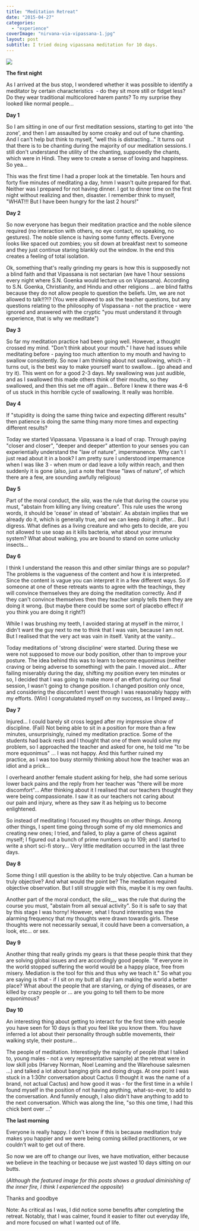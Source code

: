 ```yaml
---
title: "Meditation Retreat"
date: "2015-04-27"
categories: 
  - "experience"
coverImage: "nirvana-via-vipassana-1.jpg"
layout: post
subtitle: I tried doing vipassana meditation for 10 days.
---
```


![]({{site.baseurl}}/assets/meditation-retreat/{{page.coverImage}})

**The first night**

As I arrived at the bus stop, I wondered whether it was possible to identify a meditator by certain characteristics  - do they sit more still or fidget less? Do they wear traditional multicolored harem pants? To my surprise they looked like normal people...

**Day 1**

So I am sitting in one of our first meditation sessions, starting to get into 'the zone', and then I am assaulted by some croaky and out of tune chanting. And I can't help but think to myself, "well this is distracting..." It turns out that there is to be chanting during the majority of our meditation sessions. I still don't understand the utility of the chanting, supposedly the chants, which were in Hindi. They were to create a sense of loving and happiness. So yea...

This was the first time I had a proper look at the timetable. Ten hours and forty five minutes of meditating a day, hmm I wasn't quite prepared for that. Neither was I prepared for not having dinner. I got to dinner time on the first night without realizing and then, disaster. I remember think to myself, "WHAT!!! But I have been hungry for the last 2 hours!"

**Day 2**

So now everyone has begun their meditation practice and the noble silence required (no interaction with others, no eye contact, no speaking, no gestures). The noble silence is having some funny effects. Everyone looks like spaced out zombies; you sit down at breakfast next to someone and they just continue staring blankly out the window. In the end this creates a feeling of total isolation.

Ok, something that's really grinding my gears is how this is supposedly not a blind faith and that Vipassana is not sectarian (we have 1 hour sessions every night where S.N. Goenka would lecture us on Vipassana). According to S.N. Goenka, Christianity, and Hindu and other religions ... are blind faiths because they do not allow people to question the beliefs. Um, we are not allowed to talk!!?!? (You were allowed to ask the teacher questions, but any questions relating to the philosophy of Vispassana - not the practice - were ignored and answered with the cryptic "you must understand it through experience, that is why we meditate")

**Day 3**

So far my meditation practice had been going well. However, a thought crossed my mind. "Don't think about your mouth." I have had issues while meditating before - paying too much attention to my mouth and having to swallow consistently. So now I am thinking about not swallowing, which - it turns out, is the best way to make yourself want to swallow... (go ahead and try it). This went on for a good 2-3 days. My swallowing was just audible, and as I swallowed this made others think of their mouths, so they swallowed, and then this set me off again... Before I knew it there was 4-6 of us stuck in this horrible cycle of swallowing. It really was horrible.

**Day 4**

If "stupidity is doing the same thing twice and expecting different results" then patience is doing the same thing many more times and expecting different results?

Today we started Vipassana. Vipassana is a load of crap. Through paying "closer and closer", "deeper and deeper" attention to your senses you can experientially understand the "law of nature", impermanence. Why can't I just read about it in a book? I am pretty sure I understood impermanence when I was like 3 - when mum or dad leave a lolly within reach, and then suddenly it is gone (also, just a note that these "laws of nature", of which there are a few, are sounding awfully religious)

**Day 5**

Part of the moral conduct, the _sila_, was the rule that during the course you must, "abstain from killing any living creature". This rule uses the wrong words, it should be 'cease' in stead of 'abstain'. As abstain implies that we already do it, which is generally true, and we can keep doing it after... But I digress. What defines as a living creature and who gets to decide, are you not allowed to use soap as it kills bacteria, what about your immune system? What about walking, you are bound to stand on some unlucky insects...

**Day 6**

I think I understand the reason this and other similar things are so popular? The problems is the vagueness of the content and how it is interpreted. Since the content is vague you can interpret it in a few different ways. So if someone at one of these retreats wants to agree with the teachings, they will convince themselves they are doing the meditation correctly. And if they can't convince themselves then they teacher simply tells them they are doing it wrong. (but maybe there could be some sort of placebo effect if you think you are doing it right?)

While I was brushing my teeth, I avoided staring at myself in the mirror, I didn't want the guy next to me to think that I was vain, because I am not. But I realised that the very act was vain in itself. Vanity at the vanity...

Today meditations of 'strong discipline' were started. During these we were not supposed to move our body position, other than to improve your posture. The idea behind this was to learn to become equonimus (neither craving or being adverse to something) with the pain. I moved alot... After failing miserably during the day, shifting my position every ten minutes or so, I decided that I was going to make more of an effort during our final session, I wasn't going to change position. I changed position only once, and considering the discomfort I went through I was reasonably happy with my efforts. (Win) I congratulated myself on my success, as I limped away...

**Day 7**

Injured... I could barely sit cross legged after my impressive show of discipline. (Fail) Not being able to sit in a position for more than a few minutes, unsurprisingly, ruined my meditation practice. Some of the students had back rests and I thought that one of them would solve my problem, so I approached the teacher and asked for one, he told me "to be more equonimus" ... I was not happy. And this further ruined my practice, as I was too busy stormily thinking about how the teacher was an idiot and a prick...

I overheard another female student asking for help, she had some serious lower back pains and the reply from her teacher was "there will be more discomfort"... After thinking about it I realised that our teachers thought they were being compassionate. I saw it as our teachers not caring about our pain and injury, where as they saw it as helping us to become enlightened.

So instead of meditating I focused my thoughts on other things. Among other things, I spent time going through some of my old mnemonics and creating new ones; I tried, and failed, to play a game of chess against myself; I figured out a bunch of prime numbers up to 109; and I started to write a short sci-fi story... Very little meditation occurred in the last three days.

**Day 8**

Some thing I still question is the ability to be truly objective. Can a human be truly objective? And what would the point be? The mediation required objective observation. But I still struggle with this, maybe it is my own faults.

Another part of the moral conduct, the _sila__,_ was the rule that during the course you must, "abstain from all sexual activity". So it is safe to say that by this stage I was horny! However, what I found interesting was the alarming frequency that my thoughts were drawn towards girls. These thoughts were not necessarily sexual, it could have been a conversation, a look, etc... or sex.

**Day 9**

Another thing that really grinds my gears is that these people think that they are solving global issues and are accordingly good people. "If everyone in the world stopped suffering the world would be a happy place, free from misery. Mediation is the tool for this and thus why we teach it." So what you are saying is that - if I sit on my butt all day I am making the world a better place? What about the people that are starving, or dying of diseases, or are killed by crazy people or ... are you going to tell them to be more equonimous?

**Day 10**

An interesting thing about getting to interact for the first time with people you have seen for 10 days is that you feel like you know them. You have inferred a lot about their personality through subtle movements, their walking style, their posture...

The people of meditation. Interestingly the majority of people (that I talked to, young males - not a very representative sample) at the retreat were in low skill jobs (Harvey Norman, Noel Leaming and the Warehouse salesmen ...) and talked a lot about banging girls and doing drugs. At one point I was stuck in a 1:30hr conversation about Cactus (I thought it was the name of a brand, not actual Cactus) and how good it was - for the first time in a while I found myself in the position of not having anything, what-so-ever, to add to the conversation. And funnily enough, I also didn't have anything to add to the next conversation. Which was along the line, "so this one time, I had this chick bent over ..."

**The last morning**

Everyone is really happy. I don't know if this is because meditation truly makes you happier and we were being coming skilled practitioners, or we couldn't wait to get out of there.

So now we are off to change our lives, we have motivation, either because we believe in the teaching or because we just wasted 10 days sitting on our butts.

(_Although the featured image for this posts shows a gradual diminishing of the inner fire, I think I experienced the opposite_)

Thanks and goodbye

Note: As critical as I was, I did notice some benefits after completing the retreat. Notably, that I was calmer, found it easier to filter out everyday life, and more focused on what I wanted out of life.
